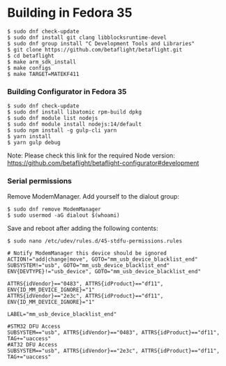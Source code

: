 # Building in Fedora 35

    $ sudo dnf check-update
    $ sudo dnf install git clang libblocksruntime-devel
    $ sudo dnf group install "C Development Tools and Libraries"
    $ git clone https://github.com/betaflight/betaflight.git
    $ cd betaflight
    $ make arm_sdk_install
    $ make configs
    $ make TARGET=MATEKF411

### Building Configurator in Fedora 35

    $ sudo dnf check-update
    $ sudo dnf install libatomic rpm-build dpkg
    $ sudo dnf module list nodejs
    $ sudo dnf module install nodejs:14/default
    $ sudo npm install -g gulp-cli yarn
    $ yarn install
    $ yarn gulp debug

Note: Please check this link for the required Node version: https://github.com/betaflight/betaflight-configurator#development

### Serial permissions

Remove ModemManager.
Add yourself to the dialout group:

    $ sudo dnf remove ModemManager
    $ sudo usermod -aG dialout $(whoami)

Save and reboot after adding the following contents:

    $ sudo nano /etc/udev/rules.d/45-stdfu-permissions.rules

    # Notify ModemManager this device should be ignored
    ACTION!="add|change|move", GOTO="mm_usb_device_blacklist_end"
    SUBSYSTEM!="usb", GOTO="mm_usb_device_blacklist_end"
    ENV{DEVTYPE}!="usb_device", GOTO="mm_usb_device_blacklist_end"

    ATTRS{idVendor}=="0483", ATTRS{idProduct}=="df11", ENV{ID_MM_DEVICE_IGNORE}="1"
    ATTRS{idVendor}=="2e3c", ATTRS{idProduct}=="df11", ENV{ID_MM_DEVICE_IGNORE}="1"

    LABEL="mm_usb_device_blacklist_end"

    #STM32 DFU Access
    SUBSYSTEM=="usb", ATTRS{idVendor}=="0483", ATTRS{idProduct}=="df11", TAG+="uaccess"
    #AT32 DFU Access
    SUBSYSTEM=="usb", ATTRS{idVendor}=="2e3c", ATTRS{idProduct}=="df11", TAG+="uaccess"